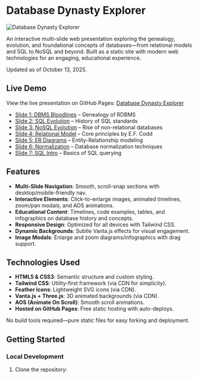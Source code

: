 # Database Dynasty Explorer

![Database Dynasty Explorer](https://img.shields.io/badge/Database%20Dynasty%20Explorer-Interactive%20Database%20History-blue?style=for-the-badge&logo=github)

An interactive multi-slide web presentation exploring the genealogy, evolution, and foundational concepts of databases—from relational models and SQL to NoSQL and beyond. Built as a static site with modern web technologies for an engaging, educational experience.

Updated as of October 13, 2025.

## Live Demo
View the live presentation on GitHub Pages: [Database Dynasty Explorer](https://victordeman.github.io/Database-Dynasty-Explorer/)

- [Slide 1: DBMS Bloodlines](https://victordeman.github.io/Database-Dynasty-Explorer/DBMS-bloodlines.html) – Genealogy of RDBMS
- [Slide 2: SQL Evolution](https://victordeman.github.io/Database-Dynasty-Explorer/SQL-evolution.html) – History of SQL standards
- [Slide 3: NoSQL Evolution](https://victordeman.github.io/Database-Dynasty-Explorer/NoSQL-evolution.html) – Rise of non-relational databases
- [Slide 4: Relational Model](https://victordeman.github.io/Database-Dynasty-Explorer/relational-model.html) – Core principles by E.F. Codd
- [Slide 5: ER Diagrams](https://victordeman.github.io/Database-Dynasty-Explorer/er-diagrams.html) – Entity-Relationship modeling
- [Slide 6: Normalization](https://victordeman.github.io/Database-Dynasty-Explorer/normalization.html) – Database normalization techniques
- [Slide 7: SQL Intro](https://victordeman.github.io/Database-Dynasty-Explorer/Introduction%20to%20SQL.html) – Basics of SQL querying

## Features
- **Multi-Slide Navigation**: Smooth, scroll-snap sections with desktop/mobile-friendly nav.
- **Interactive Elements**: Click-to-enlarge images, animated timelines, zoom/pan modals, and AOS animations.
- **Educational Content**: Timelines, code examples, tables, and infographics on database history and concepts.
- **Responsive Design**: Optimized for all devices with Tailwind CSS.
- **Dynamic Backgrounds**: Subtle Vanta.js effects for visual engagement.
- **Image Modals**: Enlarge and zoom diagrams/infographics with drag support.

## Technologies Used
- **HTML5 & CSS3**: Semantic structure and custom styling.
- **Tailwind CSS**: Utility-first framework (via CDN for simplicity).
- **Feather Icons**: Lightweight SVG icons (via CDN).
- **Vanta.js + Three.js**: 3D animated backgrounds (via CDN).
- **AOS (Animate On Scroll)**: Smooth scroll animations.
- **Hosted on GitHub Pages**: Free static hosting with auto-deploys.

No build tools required—pure static files for easy forking and deployment.

## Getting Started
### Local Development
1. Clone the repository:

